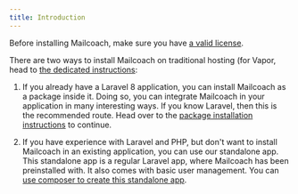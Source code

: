 ```yaml
---
title: Introduction
---
```


Before installing Mailcoach, make sure you have [a valid license](/docs/laravel-mailcoach/v5/installation/getting-a-license).

There are two ways to install Mailcoach on traditional hosting (for Vapor, head to [the dedicated instructions](/docs/laravel-mailcoach/v5/installation-on-vapor/):

1. If you already have a Laravel 8 application, you can install Mailcoach as a package inside it. Doing so, you can integrate Mailcoach in your application in many interesting ways. If you know Laravel, then this is the recommended route. Head over to the [package installation instructions](/docs/laravel-mailcoach/v5/installation/in-an-existing-laravel-app) to continue.

2. If you have experience with Laravel and PHP, but don't want to install Mailcoach in an existing application, you can use our standalone app. This standalone app is a regular Laravel app, where Mailcoach has been preinstalled with. It also comes with basic user management. You can [use composer to create this standalone app](/docs/laravel-mailcoach/v5/installation/as-a-standalone-app).



